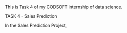This is Task 4 of my CODSOFT internship of data science.

TASK 4 - Sales Prediction

In the Sales Prediction Project, 
